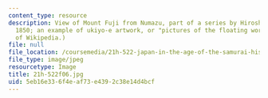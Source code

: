 ```yaml
---
content_type: resource
description: View of Mount Fuji from Numazu, part of a series by Hiroshige, published
  1850; an example of ukiyo-e artwork, or "pictures of the floating world." (Courtesy
  of Wikipedia.)
file: null
file_location: /coursemedia/21h-522-japan-in-the-age-of-the-samurai-history-and-film-fall-2006/5eb16e336f4eaf73e4392c38e14d4bcf_21h-522f06.jpg
file_type: image/jpeg
resourcetype: Image
title: 21h-522f06.jpg
uid: 5eb16e33-6f4e-af73-e439-2c38e14d4bcf
---
```

